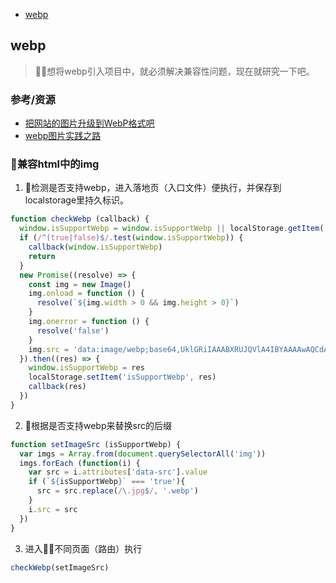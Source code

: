 - [webp](#webp)

## webp
> 想将webp引入项目中，就必须解决兼容性问题，现在就研究一下吧。

### 参考/资源
- [把网站的图片升级到WebP格式吧](https://segmentfault.com/a/1190000007482148)
- [webp图片实践之路](http://web.jobbole.com/87650/)

### 兼容html中的img

1. 检测是否支持webp，进入落地页（入口文件）便执行，并保存到localstorage里持久标识。
```js
function checkWebp (callback) {
  window.isSupportWebp = window.isSupportWebp || localStorage.getItem('isSupportWebp')
  if (/^(true|false)$/.test(window.isSupportWebp)) {
    callback(window.isSupportWebp)
    return
  }
  new Promise((resolve) => {
    const img = new Image()
    img.onload = function () {
      resolve(`${img.width > 0 && img.height > 0}`)
    }
    img.onerror = function () {
      resolve('false')
    }
    img.src = 'data:image/webp;base64,UklGRiIAAABXRUJQVlA4IBYAAAAwAQCdASoBAAEADsD+JaQAA3AAAAAA';
  }).then((res) => {
    window.isSupportWebp = res
    localStorage.setItem('isSupportWebp', res)
    callback(res)
  })
}
```

2. 根据是否支持webp来替换src的后缀
```js
function setImageSrc (isSupportWebp) {
  var imgs = Array.from(document.querySelectorAll('img'))
  imgs.forEach (function(i) {
    var src = i.attributes['data-src'].value
    if (`${isSupportWebp}` === 'true'){
      src = src.replace(/\.jpg$/, '.webp')
    }
    i.src = src
  })
}
```

3. 进入不同页面（路由）执行
```js
checkWebp(setImageSrc)
```